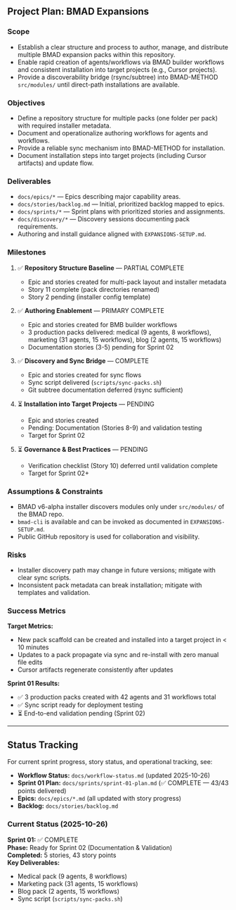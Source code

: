 ## Project Plan: BMAD Expansions

### Scope
- Establish a clear structure and process to author, manage, and distribute multiple BMAD expansion packs within this repository.
- Enable rapid creation of agents/workflows via BMAD builder workflows and consistent installation into target projects (e.g., Cursor projects).
- Provide a discoverability bridge (rsync/subtree) into BMAD-METHOD `src/modules/` until direct-path installations are available.

### Objectives
- Define a repository structure for multiple packs (one folder per pack) with required installer metadata.
- Document and operationalize authoring workflows for agents and workflows.
- Provide a reliable sync mechanism into BMAD-METHOD for installation.
- Document installation steps into target projects (including Cursor artifacts) and update flow.

### Deliverables
- `docs/epics/*` — Epics describing major capability areas.
- `docs/stories/backlog.md` — Initial, prioritized backlog mapped to epics.
- `docs/sprints/*` — Sprint plans with prioritized stories and assignments.
- `docs/discovery/*` — Discovery sessions documenting pack requirements.
- Authoring and install guidance aligned with `EXPANSIONS-SETUP.md`.

### Milestones

1. ✅ **Repository Structure Baseline** — PARTIAL COMPLETE
   - Epic and stories created for multi-pack layout and installer metadata
   - Story 11 complete (pack directories renamed)
   - Story 2 pending (installer config template)

2. ✅ **Authoring Enablement** — PRIMARY COMPLETE
   - Epic and stories created for BMB builder workflows
   - 3 production packs delivered: medical (9 agents, 8 workflows), marketing (31 agents, 15 workflows), blog (2 agents, 15 workflows)
   - Documentation stories (3-5) pending for Sprint 02

3. ✅ **Discovery and Sync Bridge** — COMPLETE
   - Epic and stories created for sync flows
   - Sync script delivered (`scripts/sync-packs.sh`)
   - Git subtree documentation deferred (rsync sufficient)

4. ⏳ **Installation into Target Projects** — PENDING
   - Epic and stories created
   - Pending: Documentation (Stories 8-9) and validation testing
   - Target for Sprint 02

5. ⏳ **Governance & Best Practices** — PENDING
   - Verification checklist (Story 10) deferred until validation complete
   - Target for Sprint 02+

### Assumptions & Constraints
- BMAD v6-alpha installer discovers modules only under `src/modules/` of the BMAD repo.
- `bmad-cli` is available and can be invoked as documented in `EXPANSIONS-SETUP.md`.
- Public GitHub repository is used for collaboration and visibility.

### Risks
- Installer discovery path may change in future versions; mitigate with clear sync scripts.
- Inconsistent pack metadata can break installation; mitigate with templates and validation.

### Success Metrics

**Target Metrics:**
- New pack scaffold can be created and installed into a target project in < 10 minutes
- Updates to a pack propagate via sync and re-install with zero manual file edits
- Cursor artifacts regenerate consistently after updates

**Sprint 01 Results:**
- ✅ 3 production packs created with 42 agents and 31 workflows total
- ✅ Sync script ready for deployment testing
- ⏳ End-to-end validation pending (Sprint 02)

---

## Status Tracking

For current sprint progress, story status, and operational tracking, see:
- **Workflow Status:** `docs/workflow-status.md` (updated 2025-10-26)
- **Sprint 01 Plan:** `docs/sprints/sprint-01-plan.md` (✅ COMPLETE — 43/43 points delivered)
- **Epics:** `docs/epics/*.md` (all updated with story progress)
- **Backlog:** `docs/stories/backlog.md`

### Current Status (2025-10-26)

**Sprint 01:** ✅ COMPLETE  
**Phase:** Ready for Sprint 02 (Documentation & Validation)  
**Completed:** 5 stories, 43 story points  
**Key Deliverables:**
- Medical pack (9 agents, 8 workflows)
- Marketing pack (31 agents, 15 workflows)
- Blog pack (2 agents, 15 workflows)
- Sync script (`scripts/sync-packs.sh`)


